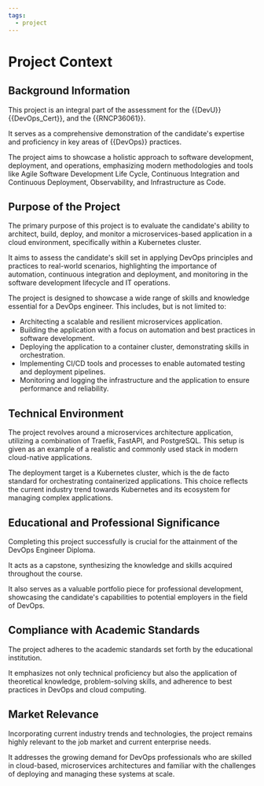 ```yaml
---
tags:
  - project
---
```


# Project Context


## Background Information

This project is an integral part of the assessment for the {{DevU}} {{DevOps_Cert}}, and the {{RNCP36061}}.

It serves as a comprehensive demonstration of the candidate's expertise and proficiency in key areas of {{DevOps}} practices.

The project aims to showcase a holistic approach to software development, deployment, and operations, emphasizing modern methodologies and tools like Agile Software Development Life Cycle, Continuous Integration and Continuous Deployment, Observability, and Infrastructure as Code.


## Purpose of the Project

The primary purpose of this project is to evaluate the candidate's ability to architect, build, deploy, and monitor a microservices-based application in a cloud environment, specifically within a Kubernetes cluster.

It aims to assess the candidate's skill set in applying DevOps principles and practices to real-world scenarios, highlighting the importance of automation, continuous integration and deployment, and monitoring in the software development lifecycle and IT operations.

The project is designed to showcase a wide range of skills and knowledge essential for a DevOps engineer.
This includes, but is not limited to:

- Architecting a scalable and resilient microservices application.
- Building the application with a focus on automation and best practices in software development.
- Deploying the application to a container cluster, demonstrating skills in orchestration.
- Implementing CI/CD tools and processes to enable automated testing and deployment pipelines.
- Monitoring and logging the infrastructure and the application to ensure performance and reliability.


## Technical Environment

The project revolves around a microservices architecture application, utilizing a combination of Traefik, FastAPI, and PostgreSQL. This setup is given as an example of a realistic and commonly used stack in modern cloud-native applications.

The deployment target is a Kubernetes cluster, which is the de facto standard for orchestrating containerized applications. This choice reflects the current industry trend towards Kubernetes and its ecosystem for managing complex applications.


## Educational and Professional Significance

Completing this project successfully is crucial for the attainment of the DevOps Engineer Diploma.

It acts as a capstone, synthesizing the knowledge and skills acquired throughout the course.

It also serves as a valuable portfolio piece for professional development, showcasing the candidate's capabilities to potential employers in the field of DevOps.


## Compliance with Academic Standards

The project adheres to the academic standards set forth by the educational institution.

It emphasizes not only technical proficiency but also the application of theoretical knowledge, problem-solving skills, and adherence to best practices in DevOps and cloud computing.


## Market Relevance

Incorporating current industry trends and technologies, the project remains highly relevant to the job market and current enterprise needs.

It addresses the growing demand for DevOps professionals who are skilled in cloud-based, microservices architectures and familiar with the challenges of deploying and managing these systems at scale.
